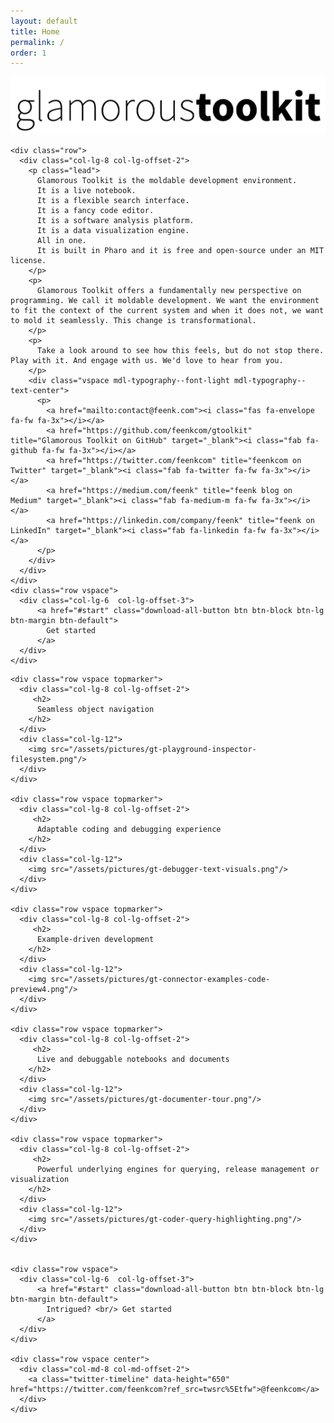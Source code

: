```yaml
---
layout: default
title: Home
permalink: /
order: 1
---
```


<section id="home" class="jumbotron">
  <div class="container">
    <div class="row">
      <div class="col-lg-12">
          <p><img src="/assets/pictures/gtoolkit-icon.png" width="750"/></p>
      </div>
    </div>
    
    <div class="row">
      <div class="col-lg-8 col-lg-offset-2">
        <p class="lead">
          Glamorous Toolkit is the moldable development environment.
          It is a live notebook.
          It is a flexible search interface.
          It is a fancy code editor.
          It is a software analysis platform.
          It is a data visualization engine.
          All in one.
          It is built in Pharo and it is free and open-source under an MIT license.
        </p>
        <p>
          Glamorous Toolkit offers a fundamentally new perspective on programming. We call it moldable development. We want the environment to fit the context of the current system and when it does not, we want to mold it seamlessly. This change is transformational.
        </p>
        <p>
          Take a look around to see how this feels, but do not stop there. Play with it. And engage with us. We'd love to hear from you.
        </p>
        <div class="vspace mdl-typography--font-light mdl-typography--text-center">
          <p>
            <a href="mailto:contact@feenk.com"><i class="fas fa-envelope fa-fw fa-3x"></i></a>
            <a href="https://github.com/feenkcom/gtoolkit" title="Glamorous Toolkit on GitHub" target="_blank"><i class="fab fa-github fa-fw fa-3x"></i></a>
            <a href="https://twitter.com/feenkcom" title="feenkcom on Twitter" target="_blank"><i class="fab fa-twitter fa-fw fa-3x"></i></a>
            <a href="https://medium.com/feenk" title="feenk blog on Medium" target="_blank"><i class="fab fa-medium-m fa-fw fa-3x"></i></a>
            <a href="https://linkedin.com/company/feenk" title="feenk on LinkedIn" target="_blank"><i class="fab fa-linkedin fa-fw fa-3x"></i></a>
          </p>
        </div>
      </div>
    </div>
    <div class="row vspace">
      <div class="col-lg-6  col-lg-offset-3">
          <a href="#start" class="download-all-button btn btn-block btn-lg btn-margin btn-default">
            Get started
          </a>
      </div>
    </div>
<!--   </div>

  <div class="container-fluid center">
 -->    

    <div class="row vspace topmarker">
      <div class="col-lg-8 col-lg-offset-2">
         <h2>
          Seamless object navigation
        </h2>
      </div>
      <div class="col-lg-12">
        <img src="/assets/pictures/gt-playground-inspector-filesystem.png"/>
      </div>
    </div>

    <div class="row vspace topmarker">
      <div class="col-lg-8 col-lg-offset-2">
         <h2>
          Adaptable coding and debugging experience
        </h2>
      </div>
      <div class="col-lg-12">
        <img src="/assets/pictures/gt-debugger-text-visuals.png"/>
      </div>
    </div>

    <div class="row vspace topmarker">
      <div class="col-lg-8 col-lg-offset-2">
         <h2>
          Example-driven development
        </h2>
      </div>
      <div class="col-lg-12">
        <img src="/assets/pictures/gt-connector-examples-code-preview4.png"/>
      </div>
    </div>

    <div class="row vspace topmarker">
      <div class="col-lg-8 col-lg-offset-2">
         <h2>
          Live and debuggable notebooks and documents
        </h2>
      </div>
      <div class="col-lg-12">
        <img src="/assets/pictures/gt-documenter-tour.png"/>
      </div>
    </div>

    <div class="row vspace topmarker">
      <div class="col-lg-8 col-lg-offset-2">
         <h2>
          Powerful underlying engines for querying, release management or visualization
        </h2>
      </div>
      <div class="col-lg-12">
        <img src="/assets/pictures/gt-coder-query-highlighting.png"/>
      </div>
    </div>


    <div class="row vspace">
      <div class="col-lg-6  col-lg-offset-3">
          <a href="#start" class="download-all-button btn btn-block btn-lg btn-margin btn-default">
            Intrigued? <br/> Get started
          </a>
      </div>
    </div>

    <div class="row vspace center">
      <div class="col-md-8 col-md-offset-2">
        <a class="twitter-timeline" data-height="650" href="https://twitter.com/feenkcom?ref_src=twsrc%5Etfw">@feenkcom</a>
      </div>
    </div>
  </div>
</section>